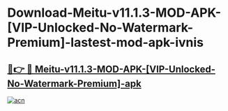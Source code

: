 # Download-Meitu-v11.1.3-MOD-APK-[VIP-Unlocked-No-Watermark-Premium]-lastest-mod-apk-ivnis

<h2><a href="https://apkcomod.com?title=Meitu-v11.1.3-MOD-APK-[VIP-Unlocked-No-Watermark-Premium]">🔗👉 🔴 Meitu-v11.1.3-MOD-APK-[VIP-Unlocked-No-Watermark-Premium]-apk </a></h2>

[![acn](https://github.com/user-attachments/assets/0f9c940e-d8b0-45ae-aac7-cd30a18b3e1c)](https://apkcomod.com?title=Meitu-v11.1.3-MOD-APK-[VIP-Unlocked-No-Watermark-Premium])
